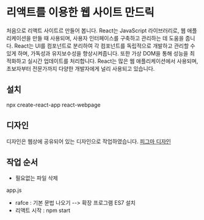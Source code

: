 # 리액트를 이용한 웹 사이트 만드릭
처음으로 리액트 사이트르 만들어 봅니다.
React는 JavaScript 라이브러리로, 웹 애플리케이션을 만들 때 사용되며, 사용자 인터페이스를 구축하고 관리하는 데 도움을 줍니다. React는 UI를 컴포넌트로 분리하여 각 컴포넌트를 독립적으로 개발하고 관리할 수 있게 하며, 가독성과 유지보수성을 향상시켜줍니다. 또한 가상 DOM을 통해 성능을 최적화하고 실시간 업데이트를 처리합니다. React는 많은 웹 애플리케이션에서 사용되며, 초보자부터 전문가까지 다양한 개발자에게 널리 사용되고 있습니다.

## 설치
npx create-react-app react-webpage

## 디자인
디자인은 웹상에 공유되어 있는 디자인으로 작업하였습니다. [피그마 디자인](https://www.figma.com/file/rpQ8p4YnzWJgf96fzZC4wJ/%EC%9B%B9%EC%82%AC%EC%9D%B4%ED%8A%B8-%EB%A7%8C%EB%93%A4%EA%B8%B0?type=design&node-id=150%3A200&mode=design&t=gj6YRRa48bLmLseD-1)


## 작업 순서
- 필요없는 파일 삭제

app.js
- rafce : 기본 문법 나오기 --> 확장 프로그램 ES7 설치
- 리액트 시작 : npm start